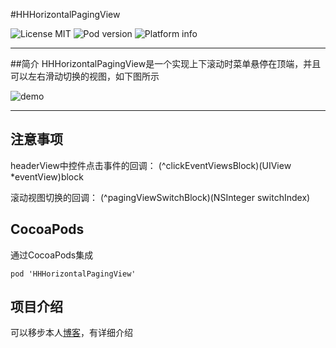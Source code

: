#HHHorizontalPagingView

![License MIT](https://go-shields.herokuapp.com/license-MIT-blue.png)
![Pod version](http://img.shields.io/cocoapods/v/HHHorizontalPagingView.svg?style=flat)
![Platform info](http://img.shields.io/cocoapods/p/HHHorizontalPagingView.svg?style=flat)
***
##简介
HHHorizontalPagingView是一个实现上下滚动时菜单悬停在顶端，并且可以左右滑动切换的视图，如下图所示



![demo](https://github.com/huh12321/HHHorizontalPagingView/blob/master/demo.gif)

***
## 注意事项
headerView中控件点击事件的回调：   (^clickEventViewsBlock)(UIView *eventView)block  
 <p>滚动视图切换的回调：   (^pagingViewSwitchBlock)(NSInteger switchIndex)  


## CocoaPods
通过CocoaPods集成

    pod 'HHHorizontalPagingView'        

## 项目介绍 

可以移步本人[博客](http://huanhoo.net/2016/02/26/%E4%B8%80%E4%B8%AA%E7%AE%80%E5%8D%95%E4%BA%A4%E4%BA%92%E7%9A%84%E5%A4%8D%E6%9D%82%E5%AE%9E%E7%8E%B0%EF%BC%88%E7%AE%80%E4%B9%A6%E4%B8%AA%E4%BA%BA%E9%A1%B5%E6%95%88%E6%9E%9C%EF%BC%89)，有详细介绍
